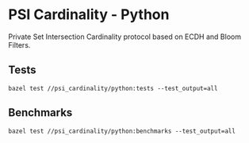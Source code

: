 # PSI Cardinality - Python

Private Set Intersection Cardinality protocol based on ECDH and Bloom Filters.

## Tests
```
bazel test //psi_cardinality/python:tests --test_output=all
```

## Benchmarks
```
bazel test //psi_cardinality/python:benchmarks --test_output=all
```
